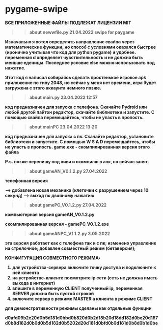 # pygame-swipe

<b>ВСЕ ПРИЛОЖЕННЫЕ ФАЙЛЫ ПОДЛЕЖАТ ЛИЦЕНЗИИ MIT<b/>
>> about newwfile.py 21.04.2022
swipe for paygame

Изначально я хотел определять направление свайпа через математические функции, но способ с условиями оказался быстрее (иронично учитывая что код для python pygame) и удобнее. переменная d определяет чувствительность и не должна быть меньше еденицы. Последнее условие else можно использовать под нажатие.

Этот код я написал собираясь сделать простенькое игровое apk приложение по типу 2048, но сейчас у меня нет времени, игра будет загружена с этого аккаунта немного позже.

>> about main.py 23.04.2022 12:57

код предназначен для запуска с телефона. Скачайте Pydroid или любой другой пайтон редактор, скачайте библиотеки и запустите. С помощью свайпа перемещайтесь, чтобы не упасть в пропость.

>> about mainPC 23.04.2022 13:20

код предназначен для запуска с пк. Скачайте редактор, установите библиотеки и запустите. С помощью W S A D перемещайтесь, чтобы не упасть в пропость.
game.exe  - скомпилированная версия этого файла

P.s. позже перепишу под киви и скомпилю в апк, но сейчас занят.

>> about gameAN_V0.1.2.py 27.04.2022

телефонная версия

--> добавлена новая механика (клеточки с разрушением через 10 секунд)
--> выход по двойному нажатию

>> about gamePC_V0.1.2.py 27.04.2022

компьютерная версия gameAN_V0.1.2.py

скомпилированная версия - gamePC_V0.1.2.exe
  
>> about gameANPC_V1.1.2.py 3.05.2022
  
эта версия работает как с телефона так и с пк; 
изменено управление на стрелочное;
добавлен совместный режим (бетаверсия);
  
КОНФИГУРАЦИЯ СОВМЕСТНОГО РЕЖИМА:
  1) для устройства-сервера включите точку доступа и подключите к ней клиента
  2) на устройстве-клиенте посмотрите ip сети (сеть не должна иметь выхода в интернет)
  3) впишите в переменную CLIENT полученный ip, переменная SERVER должна быть пустой строкой
  4) включите сервер в режиме MASTER а клиента в режиме CLIENT
  
для демонстративности режимы сделаны как отдельные функции

  d0afd09b2c20d0b5d181d0bbd0b820d0b2d18b20d18dd182d0be20d187d0b8d182d0b0d0b5d182d0b5202d20d181d0bfd0b0d181d0b8d0b1d0be
